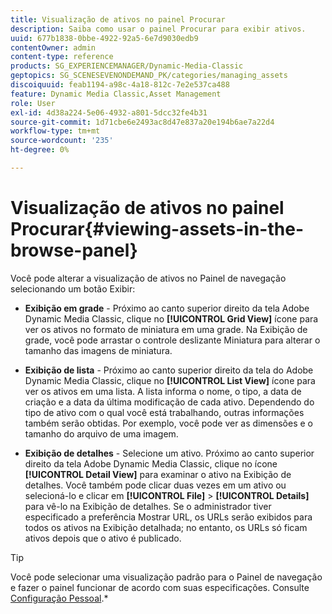 ```yaml
---
title: Visualização de ativos no painel Procurar
description: Saiba como usar o painel Procurar para exibir ativos.
uuid: 677b1838-0bbe-4922-92a5-6e7d9030edb9
contentOwner: admin
content-type: reference
products: SG_EXPERIENCEMANAGER/Dynamic-Media-Classic
geptopics: SG_SCENESEVENONDEMAND_PK/categories/managing_assets
discoiquuid: feab1194-a98c-4a18-812c-7e2e537ca488
feature: Dynamic Media Classic,Asset Management
role: User
exl-id: 4d38a224-5e06-4932-a801-5dcc32fe4b31
source-git-commit: 1d71cbe6e2493ac8d47e837a20e194b6ae7a22d4
workflow-type: tm+mt
source-wordcount: '235'
ht-degree: 0%

---
```


# Visualização de ativos no painel Procurar{#viewing-assets-in-the-browse-panel}

Você pode alterar a visualização de ativos no Painel de navegação selecionando um botão Exibir:

* **Exibição em grade**  - Próximo ao canto superior direito da tela Adobe Dynamic Media Classic, clique no  **[!UICONTROL Grid View]** ícone para ver os ativos no formato de miniatura em uma grade. Na Exibição de grade, você pode arrastar o controle deslizante Miniatura para alterar o tamanho das imagens de miniatura.

* **Exibição de lista**  - Próximo ao canto superior direito da tela do Adobe Dynamic Media Classic, clique no  **[!UICONTROL List View]** ícone para ver os ativos em uma lista. A lista informa o nome, o tipo, a data de criação e a data da última modificação de cada ativo. Dependendo do tipo de ativo com o qual você está trabalhando, outras informações também serão obtidas. Por exemplo, você pode ver as dimensões e o tamanho do arquivo de uma imagem.

* **Exibição de detalhes**  - Selecione um ativo. Próximo ao canto superior direito da tela Adobe Dynamic Media Classic, clique no ícone **[!UICONTROL Detail View]** para examinar o ativo na Exibição de detalhes. Você também pode clicar duas vezes em um ativo ou selecioná-lo e clicar em **[!UICONTROL File]** > **[!UICONTROL Details]** para vê-lo na Exibição de detalhes. Se o administrador tiver especificado a preferência Mostrar URL, os URLs serão exibidos para todos os ativos na Exibição detalhada; no entanto, os URLs só ficam ativos depois que o ativo é publicado.

>[!TIP]
>
>Você pode selecionar uma visualização padrão para o Painel de navegação e fazer o painel funcionar de acordo com suas especificações. Consulte [Configuração Pessoal](personal-setup.md#personal_setup).*
